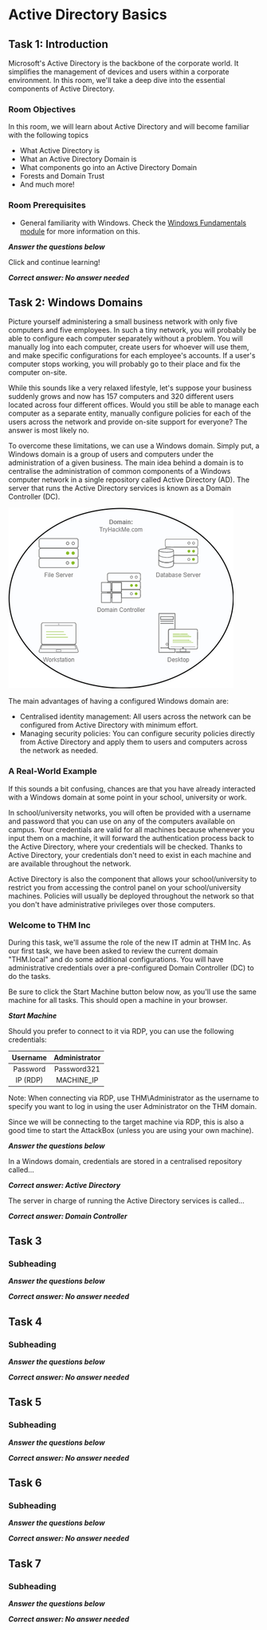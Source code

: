 # Active Directory Basics

## Task 1: Introduction

Microsoft's Active Directory is the backbone of the corporate world. It simplifies the management of devices and users within a corporate environment. In this room, we'll take a deep dive into the essential components of Active Directory.

### Room Objectives

In this room, we will learn about Active Directory and will become familiar with the following topics

- What Active Directory is
- What an Active Directory Domain is
- What components go into an Active Directory Domain
- Forests and Domain Trust
- And much more!

### Room Prerequisites

- General familiarity with Windows. Check the
  [Windows Fundamentals module](https://tryhackme.com/module/windows-fundamentals)
  for more information on this.

***Answer the questions below***

Click and continue learning!

***Correct answer: No answer needed***

## Task 2: Windows Domains

Picture yourself administering a small business network with only five computers and five
employees. In such a tiny network, you will probably be able to configure each computer
separately without a problem. You will manually log into each computer, create users for
whoever will use them, and make specific configurations for each employee's accounts.
If a user's computer stops working,
you will probably go to their place and fix the computer on-site.

While this sounds like a very relaxed lifestyle, let's suppose your business suddenly
grows and now has 157 computers and 320 different users located across four different
offices. Would you still be able to manage each computer as a separate entity, manually
configure policies for each of the users across the network and provide on-site support
for everyone? The answer is most likely no.

To overcome these limitations, we can use a Windows domain. Simply put, a Windows domain
is a group of users and computers under the administration of a given business. The main
idea behind a domain is to centralise the administration of common components of a
Windows computer network in a single repository called Active Directory (AD).
The server that runs the Active Directory services is known as a Domain Controller (DC).

![domain-controller](domain-controller.png)

The main advantages of having a configured Windows domain are:

- Centralised identity management: All users across the network
  can be configured from Active Directory with minimum effort.
- Managing security policies: You can configure security policies directly from
  Active Directory and apply them to users and computers across the network as needed.

### A Real-World Example

If this sounds a bit confusing, chances are that you have already interacted
with a Windows domain at some point in your school, university or work.

In school/university networks, you will often be provided with a username and password
that you can use on any of the computers available on campus. Your credentials are valid
for all machines because whenever you input them on a machine, it will forward the
authentication process back to the Active Directory, where your credentials will be
checked. Thanks to Active Directory, your credentials don't need to
exist in each machine and are available throughout the network.

Active Directory is also the component that allows your school/university to restrict you
from accessing the control panel on your school/university machines. Policies will
usually be deployed throughout the network so that you don't have
administrative privileges over those computers.

### Welcome to THM Inc

During this task, we'll assume the role of the new IT admin at THM Inc. As our first
task, we have been asked to review the current domain "THM.local" and do some additional
configurations. You will have administrative credentials
over a pre-configured Domain Controller (DC) to do the tasks.

Be sure to click the Start Machine button below now, as you'll use the same machine for all tasks. This should open a machine in your browser.

***Start Machine***

Should you prefer to connect to it via RDP, you can use the following credentials:

|Username|Administrator|
|:-:|:-:|
|Password|Password321|
|IP (RDP)|MACHINE_IP|

Note: When connecting via RDP, use THM\Administrator as the username to
specify you want to log in using the user Administrator on the THM domain.

Since we will be connecting to the target machine via RDP, this is also
a good time to start the AttackBox (unless you are using your own machine).

***Answer the questions below***

In a Windows domain, credentials are stored in a centralised repository called...

***Correct answer: Active Directory***

The server in charge of running the Active Directory services is called...

***Correct answer: Domain Controller***

## Task 3

### Subheading

***Answer the questions below***

***Correct answer: No answer needed***

## Task 4

### Subheading

***Answer the questions below***

***Correct answer: No answer needed***

## Task 5

### Subheading

***Answer the questions below***

***Correct answer: No answer needed***

## Task 6

### Subheading

***Answer the questions below***

***Correct answer: No answer needed***

## Task 7

### Subheading

***Answer the questions below***

***Correct answer: No answer needed***
